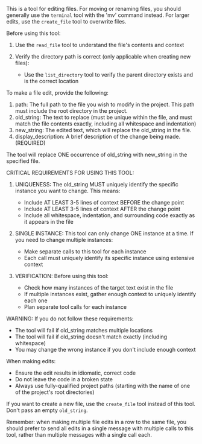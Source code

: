 This is a tool for editing files. For moving or renaming files, you should generally use the `terminal` tool with the 'mv' command instead. For larger edits, use the `create_file` tool to overwrite files.

Before using this tool:

1. Use the `read_file` tool to understand the file's contents and context

2. Verify the directory path is correct (only applicable when creating new files):
   - Use the `list_directory` tool to verify the parent directory exists and is the correct location

To make a file edit, provide the following:
1. path: The full path to the file you wish to modify in the project. This path must include the root directory in the project.
2. old_string: The text to replace (must be unique within the file, and must match the file contents exactly, including all whitespace and indentation)
3. new_string: The edited text, which will replace the old_string in the file.
4. display_description: A brief description of the change being made.(REQUIRED)

The tool will replace ONE occurrence of old_string with new_string in the specified file.

CRITICAL REQUIREMENTS FOR USING THIS TOOL:

1. UNIQUENESS: The old_string MUST uniquely identify the specific instance you want to change. This means:
   - Include AT LEAST 3-5 lines of context BEFORE the change point
   - Include AT LEAST 3-5 lines of context AFTER the change point
   - Include all whitespace, indentation, and surrounding code exactly as it appears in the file

2. SINGLE INSTANCE: This tool can only change ONE instance at a time. If you need to change multiple instances:
   - Make separate calls to this tool for each instance
   - Each call must uniquely identify its specific instance using extensive context

3. VERIFICATION: Before using this tool:
   - Check how many instances of the target text exist in the file
   - If multiple instances exist, gather enough context to uniquely identify each one
   - Plan separate tool calls for each instance

WARNING: If you do not follow these requirements:
   - The tool will fail if old_string matches multiple locations
   - The tool will fail if old_string doesn't match exactly (including whitespace)
   - You may change the wrong instance if you don't include enough context

When making edits:
   - Ensure the edit results in idiomatic, correct code
   - Do not leave the code in a broken state
   - Always use fully-qualified project paths (starting with the name of one of the project's root directories)

If you want to create a new file, use the `create_file` tool instead of this tool. Don't pass an empty `old_string`.

Remember: when making multiple file edits in a row to the same file, you should prefer to send all edits in a single message with multiple calls to this tool, rather than multiple messages with a single call each.
